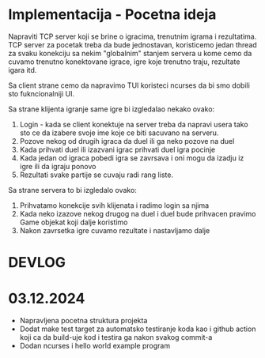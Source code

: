 # Implementacija - Pocetna ideja

Napraviti TCP server koji se brine o igracima, trenutnim igrama i rezultatima. TCP server za pocetak treba da bude jednostavan,
koristicemo jedan thread za svaku konekciju sa nekim "globalnim" stanjem servera u kome cemo da cuvamo trenutno konektovane
igrace, igre koje trenutno traju, rezultate igara itd.

Sa client strane cemo da napravimo TUI koristeci ncurses da bi smo dobili sto fukncionalniji UI.

Sa strane klijenta igranje same igre bi izgledalao nekako ovako:

1. Login - kada se client konektuje na server treba da napravi usera tako sto ce da izabere svoje ime koje ce biti sacuvano na serveru.
2. Pozove nekog od drugih igraca da duel ili ga neko pozove na duel
3. Kada prihvati duel ili izazvani igrac prihvati duel igra pocinje
4. Kada jedan od igraca pobedi igra se zavrsava i oni mogu da izadju iz igre ili da igraju ponovo
5. Rezultati svake partije se cuvaju radi rang liste.

Sa strane servera to bi izgledalo ovako:

1. Prihvatamo konekcije svih klijenata i radimo login sa njima
2. Kada neko izazove nekog drugog na duel i duel bude prihvacen pravimo Game objekat koji dalje koristimo
3. Nakon zavrsetka igre cuvamo rezultate i nastavljamo dalje

# DEVLOG

# 03.12.2024

- Napravljena pocetna struktura projekta
- Dodat make test target za automatsko testiranje koda kao i github action koji ca da build-uje kod i testira ga nakon svakog commit-a
- Dodan ncurses i hello world example program
